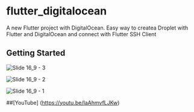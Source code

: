 # flutter_digitalocean

A new Flutter project with DigitalOcean.
Easy way to createa Droplet with Flutter and DigitalOcean and connect with Flutter SSH Client
## Getting Started

![Slide 16_9 - 3](https://user-images.githubusercontent.com/81313761/129470126-33ec8fbd-a693-40cb-8eed-5c2c489eae30.png)

![Slide 16_9 - 2](https://user-images.githubusercontent.com/81313761/129470116-e03c869f-fa7e-4652-9db1-8cb54fc67ce9.png)

![Slide 16_9 - 1](https://user-images.githubusercontent.com/81313761/129470102-9d7fe35f-212a-46c9-8214-65d61c5fcc44.png)

##[YouTube] (https://youtu.be/IaAhmvfLJKw)


